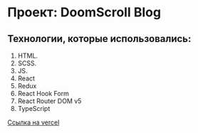# Проект: DoomScroll Blog

## Технологии, которые использовались:

1. HTML.
2. SCSS.
3. JS.
4. React
5. Redux
6. React Hook Form
7. React Router DOM v5
8. TypeScript

[Ссылка на vercel](https://doom-scroll-neon.vercel.app/articles/)
